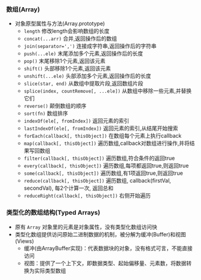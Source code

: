 ### 数组(Array)
- 对象原型属性与方法(Array.prototype)
  - `length` 修改length会影响数组的长度
  - `concat(...arr)` 合并,返回操作后的数组
  - `join(separator=',')` 连接成字符串,返回操作后的字符串
  - `push(...ele)` 末尾添加多个元素,返回操作后的长度
  - `pop()` 末尾移除1个元素,返回该元素
  - `shift()` 头部移除1个元素,返回该元素
  - `unshift(...ele)` 头部添加多个元素,返回操作后的长度
  - `slice(star, end)` 从数组中提取片段,返回数组片段
  - `splice(index, countRemove[, ...ele])` 从数组中移除一些元素,并替换它们
  - `reverse()` 颠倒数组的顺序
  - `sort(fn)` 数组排序
  - `indexOf(ele[, fromIndex])` 返回元素的索引
  - `lastIndexOf(ele[, fromIndex])` 返回元素的索引,从结尾开始搜索
  - `forEach(callback[, thisObject])` 在数组每个元素上执行callback
  - `map(callback[, thisObject])` 遍历数组,callback对数组进行操作,并将结果写回数组
  - `filter(callback[, thisObject])` 遍历数组,符合条件的返回true
  - `every(callback[, thisObject])` 遍历数组,每项都返回true,则返回true
  - `some(callback[, thisObject])` 遍历数组,有1项返回true,则返回true
  - `reduce(callback[, thisObject])` 遍历数组, callback(firstVal, secondVal), 每2个计算一次, 返回总和
  - `reduceRight(callback[, thisObject])` 右侧开始遍历

### 类型化的数组结构(Typed Arrays)
- 原有 `Array` 对象里的元素是对象属性，没有类型化数组访问快
- 类型化数组提供访问原始二进制数据的机制，被分解为缓冲(Buffer)和视图(Views)
  - 缓冲(由ArrayBuffer实现)：代表数据块的对象，没有格式可言，不能直接访问
  - 视图：提供了一个上下文，即数据类型、起始偏移量、元素数，将数据转换为实际类型数组

